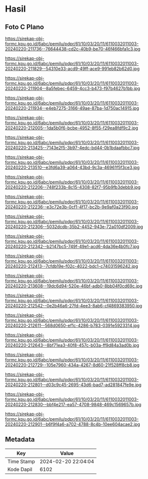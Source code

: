 # Hasil

## Foto C Plano

https://sirekap-obj-formc.kpu.go.id/6abc/pemilu/pdpr/61/10/03/20/11/6110032011003-20240220-211736--76644438-cd2c-40b9-be70-46f466bfa1c3.jpg

https://sirekap-obj-formc.kpu.go.id/6abc/pemilu/pdpr/61/10/03/20/11/6110032011003-20240220-211829--54310e33-acd9-49ff-ace9-991eb82b62d0.jpg

https://sirekap-obj-formc.kpu.go.id/6abc/pemilu/pdpr/61/10/03/20/11/6110032011003-20240220-211904--8a5febec-6459-4cc3-b473-f97b4627b1bb.jpg

https://sirekap-obj-formc.kpu.go.id/6abc/pemilu/pdpr/61/10/03/20/11/6110032011003-20240220-211934--e4eb7275-3166-49ae-87ba-1d750ac14915.jpg

https://sirekap-obj-formc.kpu.go.id/6abc/pemilu/pdpr/61/10/03/20/11/6110032011003-20240220-212005--1da5b0f6-bcbe-4952-8f55-f29ea8fdf9c2.jpg

https://sirekap-obj-formc.kpu.go.id/6abc/pemilu/pdpr/61/10/03/20/11/6110032011003-20240220-213425--7143e2f5-3b97-4edc-bd44-0b1bdaafbbc7.jpg

https://sirekap-obj-formc.kpu.go.id/6abc/pemilu/pdpr/61/10/03/20/11/6110032011003-20240220-213510--e3fd6a39-a064-43bd-9c3a-46961f5f3ce3.jpg

https://sirekap-obj-formc.kpu.go.id/6abc/pemilu/pdpr/61/10/03/20/11/6110032011003-20240220-212206--748f233b-8c15-4308-82f7-95b9fb3debb9.jpg

https://sirekap-obj-formc.kpu.go.id/6abc/pemilu/pdpr/61/10/03/20/11/6110032011003-20240220-212236--e3c72e3b-0cf1-4f17-bc2b-9e9af0a23f90.jpg

https://sirekap-obj-formc.kpu.go.id/6abc/pemilu/pdpr/61/10/03/20/11/6110032011003-20240220-212306--5032dcdb-35b2-4452-943e-72a010df2009.jpg

https://sirekap-obj-formc.kpu.go.id/6abc/pemilu/pdpr/61/10/03/20/11/6110032011003-20240220-212342--b2147bc5-749f-49e1-acd6-4da36e4b0fc7.jpg

https://sirekap-obj-formc.kpu.go.id/6abc/pemilu/pdpr/61/10/03/20/11/6110032011003-20240220-212413--7cfdb19e-f02c-4022-bdc1-c74031596242.jpg

https://sirekap-obj-formc.kpu.go.id/6abc/pemilu/pdpr/61/10/03/20/11/6110032011003-20240220-213608--19dc6d94-520e-46bf-adb0-8bb04f0cd69c.jpg

https://sirekap-obj-formc.kpu.go.id/6abc/pemilu/pdpr/61/10/03/20/11/6110032011003-20240220-212542--0e2b46a6-27fd-4ee3-8ab6-cf4869383950.jpg

https://sirekap-obj-formc.kpu.go.id/6abc/pemilu/pdpr/61/10/03/20/11/6110032011003-20240220-212611--568d0650-ef1c-4286-b783-0391e5923314.jpg

https://sirekap-obj-formc.kpu.go.id/6abc/pemilu/pdpr/61/10/03/20/11/6110032011003-20240220-212643--8bf71ea3-40f8-457c-b03a-ff9d84a3ad0b.jpg

https://sirekap-obj-formc.kpu.go.id/6abc/pemilu/pdpr/61/10/03/20/11/6110032011003-20240220-212729--105e7960-434a-4267-8d60-21f528ff8cb8.jpg

https://sirekap-obj-formc.kpu.go.id/6abc/pemilu/pdpr/61/10/03/20/11/6110032011003-20240220-212801--d03c9c45-2695-43d6-bad7-ad281847fe9e.jpg

https://sirekap-obj-formc.kpu.go.id/6abc/pemilu/pdpr/61/10/03/20/11/6110032011003-20240220-212830--bbf4e217-ea57-4708-9848-469c1569657b.jpg

https://sirekap-obj-formc.kpu.go.id/6abc/pemilu/pdpr/61/10/03/20/11/6110032011003-20240220-212901--b6f9f4a6-a702-4788-8c4b-10ee604acae2.jpg


## Metadata

| Key        | Value               |
| ---------- | ------------------- |
| Time Stamp | 2024-02-20 22:04:04 |
| Kode Dapil | 6102                |




